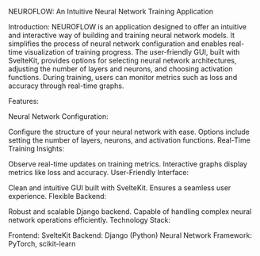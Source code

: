 NEUROFLOW: An Intuitive Neural Network Training Application

Introduction:
NEUROFLOW is an application designed to offer an intuitive and interactive way of building and training neural network models. It simplifies the process of neural network configuration and enables real-time visualization of training progress. The user-friendly GUI, built with SvelteKit, provides options for selecting neural network architectures, adjusting the number of layers and neurons, and choosing activation functions. During training, users can monitor metrics such as loss and accuracy through real-time graphs.

Features:

Neural Network Configuration:

Configure the structure of your neural network with ease.
Options include setting the number of layers, neurons, and activation functions.
Real-Time Training Insights:

Observe real-time updates on training metrics.
Interactive graphs display metrics like loss and accuracy.
User-Friendly Interface:

Clean and intuitive GUI built with SvelteKit.
Ensures a seamless user experience.
Flexible Backend:

Robust and scalable Django backend.
Capable of handling complex neural network operations efficiently.
Technology Stack:

Frontend: SvelteKit
Backend: Django (Python)
Neural Network Framework: PyTorch, scikit-learn
